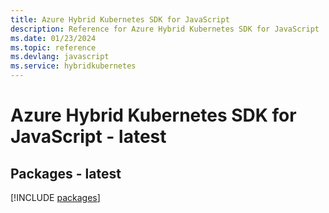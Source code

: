 ```yaml
---
title: Azure Hybrid Kubernetes SDK for JavaScript
description: Reference for Azure Hybrid Kubernetes SDK for JavaScript
ms.date: 01/23/2024
ms.topic: reference
ms.devlang: javascript
ms.service: hybridkubernetes
---
```

# Azure Hybrid Kubernetes SDK for JavaScript - latest
## Packages - latest
[!INCLUDE [packages](hybrid-kubernetes-index.md)]